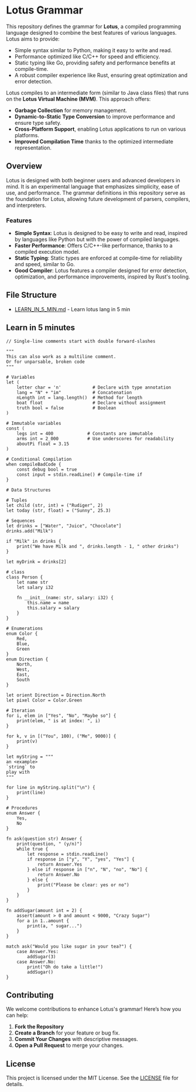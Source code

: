 # Lotus Grammar
This repository defines the grammar for **Lotus**, a compiled programming language designed to combine the best features of various languages. Lotus aims to provide:

- Simple syntax similar to Python, making it easy to write and read.
- Performance optimized like C/C++ for speed and efficiency.
- Static typing like Go, providing safety and performance benefits at compile-time.
- A robust compiler experience like Rust, ensuring great optimization and error detection.

Lotus compiles to an intermediate form (similar to Java class files) that runs on the **Lotus Virtual Machine (MVM)**. This approach offers:

- **Garbage Collection** for memory management.
- **Dynamic-to-Static Type Conversion** to improve performance and ensure type safety.
- **Cross-Platform Support**, enabling Lotus applications to run on various platforms.
- **Improved Compilation Time** thanks to the optimized intermediate representation.

## Overview
Lotus is designed with both beginner users and advanced developers in mind. It is an experimental language that emphasizes simplicity, ease of use, and performance. The grammar definitions in this repository serve as the foundation for Lotus, allowing future development of parsers, compilers, and interpreters.

### Features
- **Simple Syntax**: Lotus is designed to be easy to write and read, inspired by languages like Python but with the power of compiled languages.
- **Faster Performance**: Offers C/C++-like performance, thanks to a compiled execution model.
- **Static Typing**: Static types are enforced at compile-time for reliability and speed, similar to Go.
- **Good Compiler**: Lotus features a compiler designed for error detection, optimization, and performance improvements, inspired by Rust's tooling.


## File Structure
- [LEARN_IN_5_MIN.md](LEARN_IN_5_MIN.md) - Learn lotus lang in 5 min

## Learn in 5 minutes
```lotus
// Single-line comments start with double forward-slashes

"""
This can also work as a multiline comment.
Or for unparsable, broken code
"""

# Variables
let (
    letter char = 'n'            # Declare with type annotation
    lang = "N" + "im"            # Concatenation
    nLength int = lang.length()  # Method for length
    boat float                   # Declare without assignment
    truth bool = false           # Boolean
)

# Immutable variables
const (
    legs int = 400             # Constants are immutable
    arms int = 2_000           # Use underscores for readability
    aboutPi float = 3.15
)

# Conditional Compilation
when compileBadCode {
    const debug bool = true
    const input = stdin.readLine() # Compile-time if
}

# Data Structures

# Tuples
let child (str, int) = ("Rudiger", 2)
let today (str, float) = ("Sunny", 25.3)

# Sequences
let drinks = ["Water", "Juice", "Chocolate"]
drinks.add("Milk")

if "Milk" in drinks {
    print("We have Milk and ", drinks.length - 1, " other drinks")
}

let myDrink = drinks[2]

# class
class Person {
    let name str
    let salary i32

    fn __init__(name: str, salary: i32) {
        this.name = name
        this.salary = salary
    }
}

# Enumerations
enum Color { 
    Red,
    Blue,
    Green 
}
enum Direction { 
    North,
    West,
    East,
    South 
}

let orient Direction = Direction.North
let pixel Color = Color.Green

# Iteration
for i, elem in ["Yes", "No", "Maybe so"] {
    print(elem, " is at index: ", i)
}

for k, v in [("You", 100), ("Me", 9000)] {
    print(v)
}

let myString = """
an <example>
`string` to
play with
"""

for line in myString.split("\n") {
    print(line)
}

# Procedures
enum Answer { 
    Yes, 
    No 
}

fn ask(question str) Answer {
    print(question, " (y/n)")
    while true {
        let response = stdin.readLine()
        if response in ["y", "Y", "yes", "Yes"] {
            return Answer.Yes
        } else if response in ["n", "N", "no", "No"] {
            return Answer.No
        } else {
            print("Please be clear: yes or no")
        }
    }
}

fn addSugar(amount int = 2) {
    assert(amount > 0 and amount < 9000, "Crazy Sugar")
    for a in 1..amount {
        print(a, " sugar...")
    }
}

match ask("Would you like sugar in your tea?") {
    case Answer.Yes:
        addSugar(3)
    case Answer.No:
        print("Oh do take a little!")
        addSugar()
}
```

## Contributing
We welcome contributions to enhance Lotus's grammar! Here’s how you can help:
1. **Fork the Repository**
2. **Create a Branch** for your feature or bug fix.
3. **Commit Your Changes** with descriptive messages.
4. **Open a Pull Request** to merge your changes.

## License
This project is licensed under the MIT License. See the [LICENSE](LICENSE) file for details.
